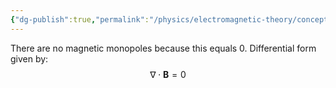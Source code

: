 ```yaml
---
{"dg-publish":true,"permalink":"/physics/electromagnetic-theory/concepts/gauss-law-for-magnetic-field/"}
---
```


There are no magnetic monopoles because this equals 0. 
Differential form given by:
$$
\nabla \cdot \mathbf{B} = 0
$$